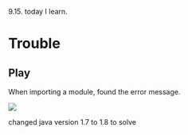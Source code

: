 9.15. today I learn.

# Trouble
## Play
When importing a module, found the error message.

![](https://gyazo.com/9930011919d66369e8a2b9954efb8d43.png)

changed java version 1.7 to 1.8 to solve
